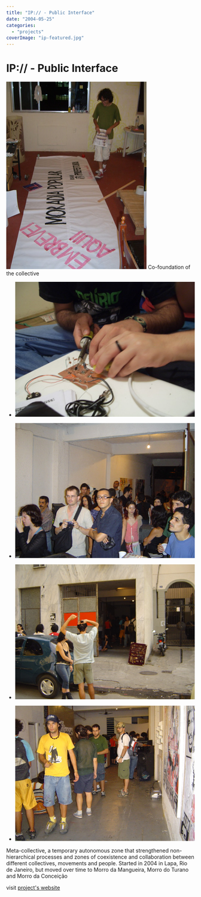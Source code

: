 ```yaml
---
title: "IP:// - Public Interface"
date: "2004-05-25"
categories: 
  - "projects"
coverImage: "ip-featured.jpg"
---
```

# IP:// - Public Interface

<img src="images/ip-featured.jpg" alt="" />
Co-foundation of the collective

- <a href="https://thisismyart.eratudomato.online/wp-content/uploads/sites/11/2020/05/ip4.jpg"><img src="images/ip4.jpg" alt="" /></a>
    
- <a href="https://thisismyart.eratudomato.online/wp-content/uploads/sites/11/2020/05/ip3.jpg"><img src="images/ip3.jpg" alt="" /></a>
    
- <a href="https://thisismyart.eratudomato.online/wp-content/uploads/sites/11/2020/05/ip2.jpg"><img src="images/ip2.jpg" alt="" /></a>
    
- <a href="https://thisismyart.eratudomato.online/wp-content/uploads/sites/11/2020/05/ip1.jpg"><img src="images/ip1.jpg" alt="" /></a>
    

Meta-collective, a temporary autonomous zone that strengthened non-hierarchical processes and zones of coexistence and collaboration between different collectives, movements and people. Started in 2004 in Lapa, Rio de Janeiro, but moved over time to Morro da Mangueira, Morro do Turano and Morro da Conceição

visit [project's website](https://midiatatica.info/blog/2018/10/16/ip/)
